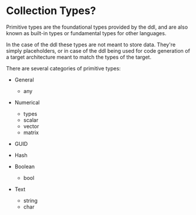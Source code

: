 # Collection Types?

Primitive types are the foundational types provided by the ddl, and are also known as built-in types or fundamental types for other languages.

In the case of the ddl these types are not meant to store data. They're simply placeholders, or in case of the ddl being used for code generation of a target architecture meant to match the types of the target.

There are several categories of primitive types:

- General
    - any

- Numerical
    - types
    - scalar
    - vector
    - matrix

- GUID

- Hash

- Boolean
    - bool

- Text
    - string
    - char